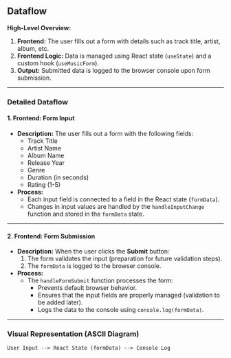 ## Dataflow

**High-Level Overview:**

1. **Frontend:** The user fills out a form with details such as track title, artist, album, etc.
2. **Frontend Logic:** Data is managed using React state (`useState`) and a custom hook (`useMusicForm`).
3. **Output:** Submitted data is logged to the browser console upon form submission.

---

### Detailed Dataflow

#### 1. **Frontend: Form Input**

- **Description:**
  The user fills out a form with the following fields:
  - Track Title
  - Artist Name
  - Album Name
  - Release Year
  - Genre
  - Duration (in seconds)
  - Rating (1-5)
- **Process:**
  - Each input field is connected to a field in the React state (`formData`).
  - Changes in input values are handled by the `handleInputChange` function and stored in the `formData` state.

---

#### 2. **Frontend: Form Submission**

- **Description:**
  When the user clicks the **Submit** button:
  1. The form validates the input (preparation for future validation steps).
  2. The `formData` is logged to the browser console.
- **Process:**
  - The `handleFormSubmit` function processes the form:
    - Prevents default browser behavior.
    - Ensures that the input fields are properly managed (validation to be added later).
    - Logs the data to the console using `console.log(formData)`.

---

### Visual Representation (ASCII Diagram)

```plaintext
User Input --> React State (formData) --> Console Log
```
